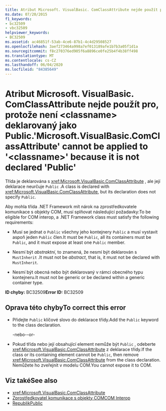 ```yaml
---
title: Atribut Microsoft. VisualBasic. ComClassAttribute nejde použít pro, protože není <classname> deklarovaný jako Public.
ms.date: 07/20/2015
f1_keywords:
- bc32509
- vbc32509
helpviewer_keywords:
- BC32509
ms.assetid: ac46851f-53ab-4ce6-87b1-4c4d29508527
ms.openlocfilehash: 3aef273464a998a7ef013189afe1b7b3a05f1d1a
ms.sourcegitcommit: f8c270376ed905f6a8896ce0fe25b4f4b38ff498
ms.translationtype: MT
ms.contentlocale: cs-CZ
ms.lasthandoff: 06/04/2020
ms.locfileid: "84385649"
---
```

# <a name="microsoftvisualbasiccomclassattribute-cannot-be-applied-to-classname-because-it-is-not-declared-public"></a><span data-ttu-id="9c178-102">Atribut Microsoft. VisualBasic. ComClassAttribute nejde použít pro, protože není \<classname> deklarovaný jako Public.</span><span class="sxs-lookup"><span data-stu-id="9c178-102">'Microsoft.VisualBasic.ComClassAttribute' cannot be applied to '\<classname>' because it is not declared 'Public'</span></span>
<span data-ttu-id="9c178-103">Třída je deklarována s <xref:Microsoft.VisualBasic.ComClassAttribute> , ale její deklarace neurčuje `Public` .</span><span class="sxs-lookup"><span data-stu-id="9c178-103">A class is declared with <xref:Microsoft.VisualBasic.ComClassAttribute>, but its declaration does not specify `Public`.</span></span>  
  
 <span data-ttu-id="9c178-104">Aby mohla třída .NET Framework mít nárok na zprostředkovatele komunikace s objekty COM, musí splňovat následující požadavky:</span><span class="sxs-lookup"><span data-stu-id="9c178-104">To be eligible for COM interop, a .NET Framework class must satisfy the following requirements:</span></span>  
  
- <span data-ttu-id="9c178-105">Musí se jednat o `Public` všechny jeho kontejnery `Public` a musí vystavit aspoň jeden `Public` člen.</span><span class="sxs-lookup"><span data-stu-id="9c178-105">It must be `Public`, all its containers must be `Public`, and it must expose at least one `Public` member.</span></span>  
  
- <span data-ttu-id="9c178-106">Nesmí být *abstraktní*, to znamená, že nesmí být deklarován s `MustInherit` .</span><span class="sxs-lookup"><span data-stu-id="9c178-106">It must not be *abstract*, that is, it must not be declared with `MustInherit`.</span></span>  
  
- <span data-ttu-id="9c178-107">Nesmí být obecná nebo být deklarovaný v rámci obecného typu kontejneru.</span><span class="sxs-lookup"><span data-stu-id="9c178-107">It must not be generic or be declared within a generic container type.</span></span>  
  
 <span data-ttu-id="9c178-108">**ID chyby:** BC32509</span><span class="sxs-lookup"><span data-stu-id="9c178-108">**Error ID:** BC32509</span></span>  
  
## <a name="to-correct-this-error"></a><span data-ttu-id="9c178-109">Oprava této chyby</span><span class="sxs-lookup"><span data-stu-id="9c178-109">To correct this error</span></span>  
  
- <span data-ttu-id="9c178-110">Přidejte `Public` klíčové slovo do deklarace třídy.</span><span class="sxs-lookup"><span data-stu-id="9c178-110">Add the `Public` keyword to the class declaration.</span></span>  
  
     <span data-ttu-id="9c178-111">-nebo-</span><span class="sxs-lookup"><span data-stu-id="9c178-111">-or-</span></span>  
  
- <span data-ttu-id="9c178-112">Pokud třída nebo její obsahující element nemůže být `Public` , odeberte <xref:Microsoft.VisualBasic.ComClassAttribute> z deklarace třídy.</span><span class="sxs-lookup"><span data-stu-id="9c178-112">If the class or its containing element cannot be `Public`, then remove <xref:Microsoft.VisualBasic.ComClassAttribute> from the class declaration.</span></span> <span data-ttu-id="9c178-113">Nemůžete ho zveřejnit v modelu COM.</span><span class="sxs-lookup"><span data-stu-id="9c178-113">You cannot expose it to COM.</span></span>  
  
## <a name="see-also"></a><span data-ttu-id="9c178-114">Viz také</span><span class="sxs-lookup"><span data-stu-id="9c178-114">See also</span></span>

- <xref:Microsoft.VisualBasic.ComClassAttribute>
- [<span data-ttu-id="9c178-115">Zprostředkovatel komunikace s objekty COM</span><span class="sxs-lookup"><span data-stu-id="9c178-115">COM Interop</span></span>](../programming-guide/com-interop/index.md)
- [<span data-ttu-id="9c178-116">Republik</span><span class="sxs-lookup"><span data-stu-id="9c178-116">Public</span></span>](../language-reference/modifiers/public.md)
